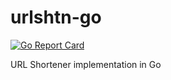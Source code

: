 # urlshtn-go
[![Go Report Card](https://goreportcard.com/badge/github.com/eze8789/urlshtn-go)](https://goreportcard.com/report/github.com/eze8789/urlshtn-go)

URL Shortener implementation in Go
